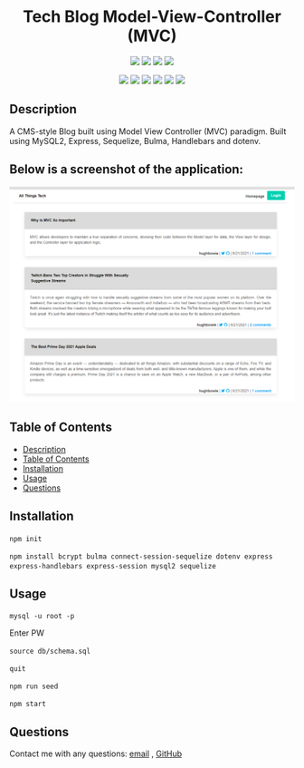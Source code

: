 <h1 align="center">Tech Blog Model-View-Controller (MVC)</h1>
  
<p align="center">
    <img src="https://img.shields.io/github/repo-size/hugh-bowie/tech-blog-mvc" />
    <img src="https://img.shields.io/github/languages/top/hugh-bowie/tech-blog-mvc"  />
    <img src="https://img.shields.io/github/issues/hugh-bowie/tech-blog-mvc" />
    <img src="https://img.shields.io/github/last-commit/hugh-bowie/tech-blog-mvc" />
    </a>
</p>
  
<p align="center">
    <img src="https://img.shields.io/badge/javascript-yellow" />
    <img src="https://img.shields.io/badge/express-orange" />
    <img src="https://img.shields.io/badge/sequelize-blue"  />
    <img src="https://img.shields.io/badge/handlebars-red"  />
    <img src="https://img.shields.io/badge/mySQL-blue"  />
    <img src="https://img.shields.io/badge/dotenv-green" />
</p>
   
## Description

A CMS-style Blog built using Model View Controller (MVC) paradigm. Built using MySQL2, Express, Sequelize, Bulma, Handlebars and dotenv.
  
## Below is a screenshot of the application:
  
![All Things Tech Blog](tech-blog-mvc.PNG)

   
## Table of Contents
- [Description](#description)
- [Table of Contents](#table-of-contents)
- [Installation](#installation)
- [Usage](#usage)
- [Questions](#questions)

## Installation

`npm init`

`npm install bcrypt bulma connect-session-sequelize dotenv express express-handlebars express-session mysql2 sequelize`
  
## Usage

`mysql -u root -p`

Enter PW 

`source db/schema.sql`

`quit`

`npm run seed`
  
`npm start`


## Questions
Contact me with any questions: [email](mailto:hughbowie@me.com) , [GitHub](https://github.com/hugh-bowie)<br />
